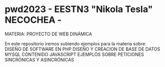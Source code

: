 # pwd2023 - EESTN3 "Nikola Tesla" NECOCHEA - 
MATERIA: PROYECTO DE WEB DINÁMICA

En este repositorio iremos subiendo ejemplos para la materia sobre:
DISEÑO DE SOFTWARE EN PHP
DISEÑO Y CREACION DE BASE DE DATOS MYSQL
CONTENIDO JAVASCRIPT
EJEMPLOS SOBRE PETICIONES SINCRÓNICAS Y ASINCRÓNICAS
